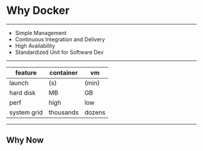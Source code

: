 # Why Docker

- - -

- Simple Management
- Continuous Integration and Delivery
- High Availability
- Standardized Unit for Software Dev

- - -

| feature     | container	| vm     |
| ----------- | --------- | ------ |
| launch	    | (s)     	| (min)  |
| hard disk	  | MB        |	GB     |
| perf    	  | high      |	low    |
| system grid	| thousands |	dozens |

- - -

## Why Now
